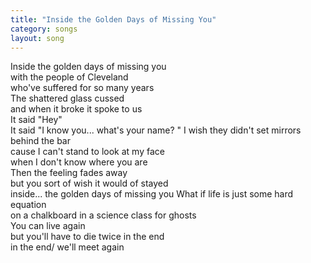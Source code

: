 ```yaml
---
title: "Inside the Golden Days of Missing You"
category: songs
layout: song
---
```


Inside the golden days of missing you  
with the people of Cleveland  
who've suffered for so many years  
The shattered glass cussed  
and when it broke it spoke to us  
It said "Hey"  
It said "I know you... what's your name? " I wish they didn't set mirrors behind the bar  
cause I can't stand to look at my face  
when I don't know where you are  
Then the feeling fades away  
but you sort of wish it would of stayed  
inside... the golden days of missing you What if life is just some hard equation  
on a chalkboard in a science class for ghosts  
You can live again  
but you'll have to die twice in the end  
in the end/ we'll meet again
